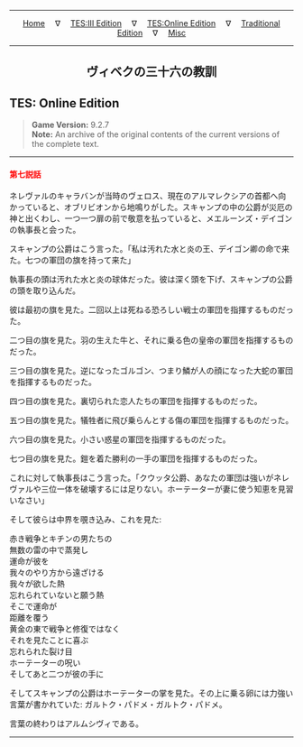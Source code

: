 
---

<!-- Jekyll Page Links -->

<center>
<a href="../../../../index.html">Home</a>
&emsp;&nabla;&emsp;
<a href="../../../index-tes3.html">TES:III Edition</a>
&emsp;&nabla;&emsp;
<a href="../../../index-teso.html">TES:Online Edition</a>
&emsp;&nabla;&emsp;
<a href="../../../index-traditional.html">Traditional Edition</a>
&emsp;&nabla;&emsp;
<a href="../../../index-misc.html">Misc</a>
</center>

<!-- Markdown Body Below: -->

---

<center>
<h2><span style="font-family:Georgia">ヴィベクの三十六の教訓</span></h2>
</center>

## TES: Online Edition

> __Game Version:__ 9.2.7\
> __Note:__ An archive of the original contents of the current versions of the complete text.

---

#### <span style="color:red">第七説話</span>

ネレヴァルのキャラバンが当時のヴェロス、現在のアルマレクシアの首都へ向かっていると、オブリビオンから地鳴りがした。スキャンプの中の公爵が災厄の神と出くわし、一つ一つ扉の前で敬意を払っていると、メエルーンズ・デイゴンの執事長と会った。

スキャンプの公爵はこう言った。「私は汚れた水と炎の王、デイゴン卿の命で来た。七つの軍団の旗を持って来た」

執事長の頭は汚れた水と炎の球体だった。彼は深く頭を下げ、スキャンプの公爵の頭を取り込んだ。

彼は最初の旗を見た。二回以上は死ねる恐ろしい戦士の軍団を指揮するものだった。

二つ目の旗を見た。羽の生えた牛と、それに乗る色の皇帝の軍団を指揮するものだった。

三つ目の旗を見た。逆になったゴルゴン、つまり鱗が人の顔になった大蛇の軍団を指揮するものだった。

四つ目の旗を見た。裏切られた恋人たちの軍団を指揮するものだった。

五つ目の旗を見た。犠牲者に飛び乗らんとする傷の軍団を指揮するものだった。

六つ目の旗を見た。小さい惑星の軍団を指揮するものだった。

七つ目の旗を見た。鎧を着た勝利の一手の軍団を指揮するものだった。

これに対して執事長はこう言った。「クウッタ公爵、あなたの軍団は強いがネレヴァルや三位一体を破壊するには足りない。ホーテーターが妻に使う知恵を見習いなさい」

そして彼らは中界を覗き込み、これを見た:

赤き戦争とキチンの男たちの\
無数の雷の中で蒸発し\
運命が彼を\
我々のやり方から遠ざける\
我々が欲した熱\
忘れられていないと願う熱\
そこで運命が\
距離を覆う\
黄金の東で戦争と修復ではなく\
それを見たことに喜ぶ\
忘れられた裂け目\
ホーテーターの呪い\
そしてあと二つが彼の手に

そしてスキャンプの公爵はホーテーターの掌を見た。その上に乗る卵には力強い言葉が書かれていた: ガルトク・パドメ・ガルトク・パドメ。

言葉の終わりはアルムシヴィである。

---
